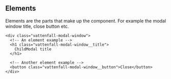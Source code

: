 ## Elements

Elements are the parts that make up the component. For example the modal window title, close button etc.

```
<div class="vattenfall-modal-window">
  <!-- An element example -->
  <h1 class="vattenfall-modal-window__title">
    ChildModal title
  </h1>

  <!-- Another element example -->
  <button class="vattenfall-modal-window__button">Close</button>
</div>
```
